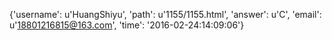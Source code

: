 {'username': u'HuangShiyu', 'path': u'1155/1155.html', 'answer': u'C', 'email': u'18801216815@163.com', 'time': '2016-02-24:14:09:06'}